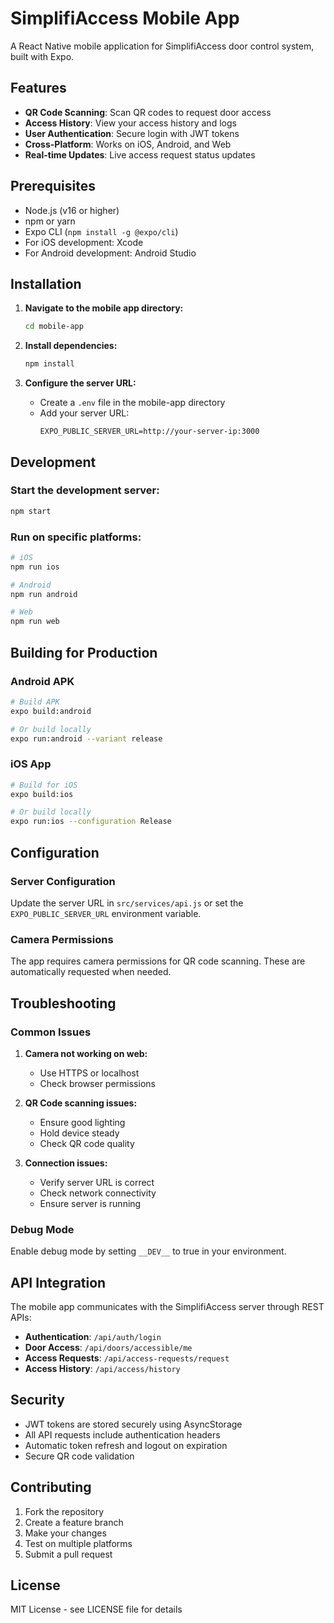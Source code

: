 # SimplifiAccess Mobile App

A React Native mobile application for SimplifiAccess door control system, built with Expo.

## Features

- **QR Code Scanning**: Scan QR codes to request door access
- **Access History**: View your access history and logs
- **User Authentication**: Secure login with JWT tokens
- **Cross-Platform**: Works on iOS, Android, and Web
- **Real-time Updates**: Live access request status updates

## Prerequisites

- Node.js (v16 or higher)
- npm or yarn
- Expo CLI (`npm install -g @expo/cli`)
- For iOS development: Xcode
- For Android development: Android Studio

## Installation

1. **Navigate to the mobile app directory:**
   ```bash
   cd mobile-app
   ```

2. **Install dependencies:**
   ```bash
   npm install
   ```

3. **Configure the server URL:**
   - Create a `.env` file in the mobile-app directory
   - Add your server URL:
     ```
     EXPO_PUBLIC_SERVER_URL=http://your-server-ip:3000
     ```

## Development

### Start the development server:
```bash
npm start
```

### Run on specific platforms:
```bash
# iOS
npm run ios

# Android
npm run android

# Web
npm run web
```

## Building for Production

### Android APK
```bash
# Build APK
expo build:android

# Or build locally
expo run:android --variant release
```

### iOS App
```bash
# Build for iOS
expo build:ios

# Or build locally
expo run:ios --configuration Release
```

## Configuration

### Server Configuration
Update the server URL in `src/services/api.js` or set the `EXPO_PUBLIC_SERVER_URL` environment variable.

### Camera Permissions
The app requires camera permissions for QR code scanning. These are automatically requested when needed.

## Troubleshooting

### Common Issues

1. **Camera not working on web:**
   - Use HTTPS or localhost
   - Check browser permissions

2. **QR Code scanning issues:**
   - Ensure good lighting
   - Hold device steady
   - Check QR code quality

3. **Connection issues:**
   - Verify server URL is correct
   - Check network connectivity
   - Ensure server is running

### Debug Mode
Enable debug mode by setting `__DEV__` to true in your environment.

## API Integration

The mobile app communicates with the SimplifiAccess server through REST APIs:

- **Authentication**: `/api/auth/login`
- **Door Access**: `/api/doors/accessible/me`
- **Access Requests**: `/api/access-requests/request`
- **Access History**: `/api/access/history`

## Security

- JWT tokens are stored securely using AsyncStorage
- All API requests include authentication headers
- Automatic token refresh and logout on expiration
- Secure QR code validation

## Contributing

1. Fork the repository
2. Create a feature branch
3. Make your changes
4. Test on multiple platforms
5. Submit a pull request

## License

MIT License - see LICENSE file for details